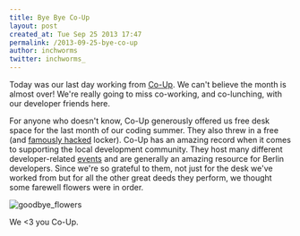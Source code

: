 ```yaml
---
title: Bye Bye Co-Up
layout: post
created_at: Tue Sep 25 2013 17:47
permalink: /2013-09-25-bye-co-up
author: inchworms
twitter: inchworms_
---
```


Today was our last day working from [Co-Up](https://twitter.com/co_up). We can't believe the month is almost over! We're really going to miss co-working, and co-lunching, with our developer friends here. 

For anyone who doesn't know, Co-Up generously offered us free desk space for the last month of our coding summer. They also threw in a free (and [famously hacked](http://inchworms.net/blog/2013-09-17-hardware-hack/) locker). Co-Up has an amazing record when it comes to supporting the local development community. They host many different developer-related [events](http://co-up.de/events.html) and are generally an amazing resource for Berlin developers. Since we're so grateful to them, not just for the desk we've worked from but for all the other great deeds they perform, we thought some farewell flowers were 	 in order. 

![goodbye_flowers](/inchworms/images/flowers.jpg)

We <3 you Co-Up.
